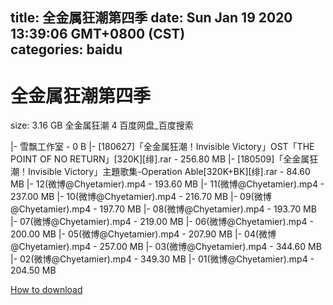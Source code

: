 
title: 全金属狂潮第四季
date: Sun Jan 19 2020 13:39:06 GMT+0800 (CST)    
categories: baidu
---

# 全金属狂潮第四季
size: 3.16 GB
 全金属狂潮 4 百度网盘_百度搜索
 
|- 雪飘工作室 - 0 B
|- [180627]「全金属狂潮！Invisible Victory」OST「THE POINT OF NO RETURN」[320K][绯].rar - 256.80 MB
|- [180509]「全金属狂潮！Invisible Victory」主題歌集-Operation Able[320K+BK][绯].rar - 84.60 MB
|- 12(微博@Chyetamier).mp4 - 193.60 MB
|- 11(微博@Chyetamier).mp4 - 237.00 MB
|- 10(微博@Chyetamier).mp4 - 216.70 MB
|- 09(微博@Chyetamier).mp4 - 197.70 MB
|- 08(微博@Chyetamier).mp4 - 193.70 MB
|- 07(微博@Chyetamier).mp4 - 219.00 MB
|- 06(微博@Chyetamier).mp4 - 200.00 MB
|- 05(微博@Chyetamier).mp4 - 207.90 MB
|- 04(微博@Chyetamier).mp4 - 257.00 MB
|- 03(微博@Chyetamier).mp4 - 344.60 MB
|- 02(微博@Chyetamier).mp4 - 349.30 MB
|- 01(微博@Chyetamier).mp4 - 204.50 MB

[How to download](https://bpcam.bemobtrk.com/go/2ceec3aa-1ca2-46d6-b9ff-aaa5c184517c?jno=556)